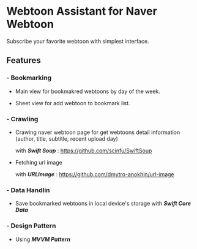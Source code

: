 # Webtoon Assistant for Naver Webtoon

Subscribe your favorite webtoon with simplest interface.

## Features

### - Bookmarking

  - Main view for bookmakred webtoons by day of the week.
  
  - Sheet view for add webtoon to bookmark list.

### - Crawling
  
  - Crawing naver webtoon page for get webtoons detail information (author, title, subtitle, recent upload day)
    
    with **_Swift Soup_** : https://github.com/scinfu/SwiftSoup
    
  - Fetching url image 
  
    with **_URLImage_** : https://github.com/dmytro-anokhin/url-image

### - Data Handlin
  
  - Save bookmarked webtoons in local device's storage with **_Swift Core Data_**

### - Design Pattern

  - Using **_MVVM Pattern_**
